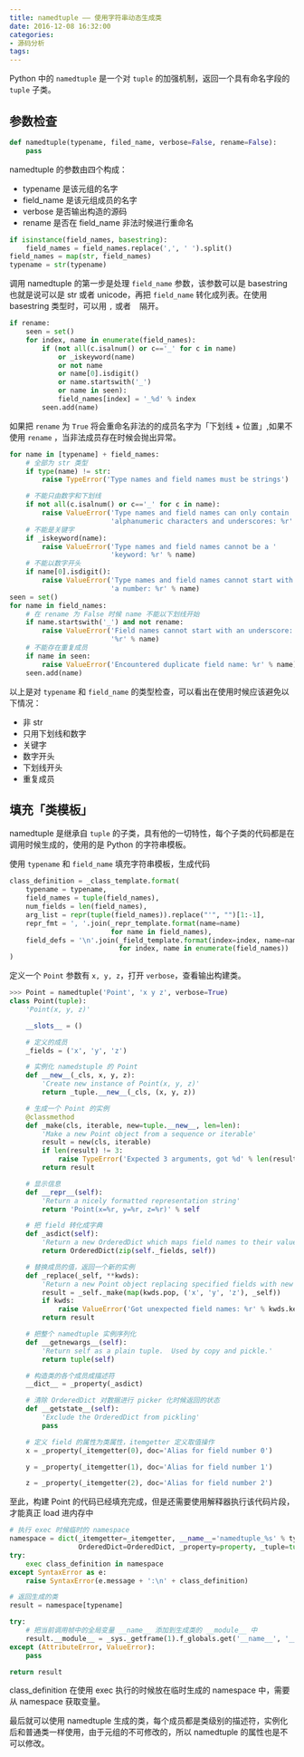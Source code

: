 ```yaml
---
title: namedtuple —— 使用字符串动态生成类
date: 2016-12-08 16:32:00
categories: 
- 源码分析
tags:
---
```


Python 中的 `namedtuple` 是一个对 `tuple` 的加强机制，返回一个具有命名字段的 `tuple` 子类。

<!--more-->

## 参数检查

```python
def namedtuple(typename, filed_name, verbose=False, rename=False):
    pass
```

namedtuple 的参数由四个构成：

- typename 是该元组的名字
- field_name 是该元组成员的名字
- verbose 是否输出构造的源码
- rename 是否在 field_name 非法时候进行重命名


```python
if isinstance(field_names, basestring):
    field_names = field_names.replace(',', ' ').split()
field_names = map(str, field_names)
typename = str(typename)
```

调用 namedtuple 的第一步是处理 `field_name` 参数，该参数可以是 basestring 也就是说可以是 str 或者 unicode，再把 `field_name` 转化成列表。在使用 basestring 类型时，可以用 `,` 或者 ` ` 隔开。


```python
if rename:
    seen = set()
    for index, name in enumerate(field_names):
        if (not all(c.isalnum() or c=='_' for c in name)
            or _iskeyword(name)
            or not name
            or name[0].isdigit()
            or name.startswith('_')
            or name in seen):
            field_names[index] = '_%d' % index
        seen.add(name)
```

如果把 `rename` 为 `True` 将会重命名非法的的成员名字为「下划线 + 位置」,如果不使用 `rename` ，当非法成员存在时候会抛出异常。

```python
for name in [typename] + field_names:
    # 全部为 str 类型
	if type(name) != str:
		raise TypeError('Type names and field names must be strings')

    # 不能只由数字和下划线
	if not all(c.isalnum() or c=='_' for c in name):
		raise ValueError('Type names and field names can only contain '
						 'alphanumeric characters and underscores: %r' % name)
    # 不能是关键字
	if _iskeyword(name):
		raise ValueError('Type names and field names cannot be a '
						 'keyword: %r' % name)
    # 不能以数字开头
	if name[0].isdigit():
		raise ValueError('Type names and field names cannot start with '
						 'a number: %r' % name)
seen = set()
for name in field_names:
    # 在 rename 为 False 时候 name 不能以下划线开始
	if name.startswith('_') and not rename:
		raise ValueError('Field names cannot start with an underscore: '
						 '%r' % name)
    # 不能存在重复成员
	if name in seen:
		raise ValueError('Encountered duplicate field name: %r' % name)
	seen.add(name)
```

以上是对 `typename` 和 `field_name` 的类型检查，可以看出在使用时候应该避免以下情况：

- 非 str
- 只用下划线和数字
- 关键字
- 数字开头
- 下划线开头
- 重复成员

## 填充「类模板」

namedtuple 是继承自 `tuple` 的子类，具有他的一切特性，每个子类的代码都是在调用时候生成的，使用的是 Python 的字符串模板。

使用 `typename` 和 `field_name` 填充字符串模板，生成代码

```python
class_definition = _class_template.format(
    typename = typename,
    field_names = tuple(field_names),
    num_fields = len(field_names),
    arg_list = repr(tuple(field_names)).replace("'", "")[1:-1],
    repr_fmt = ', '.join(_repr_template.format(name=name)
                         for name in field_names),
    field_defs = '\n'.join(_field_template.format(index=index, name=name)
                           for index, name in enumerate(field_names))
)
```

定义一个 `Point` 参数有 `x, y, z`，打开 `verbose`，查看输出构建类。

```python
>>> Point = namedtuple('Point', 'x y z', verbose=True)
class Point(tuple):
    'Point(x, y, z)'

    __slots__ = ()

    # 定义的成员
    _fields = ('x', 'y', 'z')

    # 实例化 namedstuple 的 Point
    def __new__(_cls, x, y, z):
        'Create new instance of Point(x, y, z)'
        return _tuple.__new__(_cls, (x, y, z))

    # 生成一个 Point 的实例
    @classmethod
    def _make(cls, iterable, new=tuple.__new__, len=len):
        'Make a new Point object from a sequence or iterable'
        result = new(cls, iterable)
        if len(result) != 3:
            raise TypeError('Expected 3 arguments, got %d' % len(result))
        return result

    # 显示信息
    def __repr__(self):
        'Return a nicely formatted representation string'
        return 'Point(x=%r, y=%r, z=%r)' % self

    # 把 field 转化成字典
    def _asdict(self):
        'Return a new OrderedDict which maps field names to their values'
        return OrderedDict(zip(self._fields, self))

    # 替换成员的值，返回一个新的实例
    def _replace(_self, **kwds):
        'Return a new Point object replacing specified fields with new values'
        result = _self._make(map(kwds.pop, ('x', 'y', 'z'), _self))
        if kwds:
            raise ValueError('Got unexpected field names: %r' % kwds.keys())
        return result

    # 把整个 namedtuple 实例序列化
    def __getnewargs__(self):
        'Return self as a plain tuple.  Used by copy and pickle.'
        return tuple(self)

    # 构造类的各个成员成描述符
    __dict__ = _property(_asdict)

    # 清除 OrderedDict 对数据进行 picker 化时候返回的状态
    def __getstate__(self):
        'Exclude the OrderedDict from pickling'
        pass

    # 定义 field 的属性为类属性，itemgetter 定义取值操作
    x = _property(_itemgetter(0), doc='Alias for field number 0')

    y = _property(_itemgetter(1), doc='Alias for field number 1')

    z = _property(_itemgetter(2), doc='Alias for field number 2')
```

至此，构建 Point 的代码已经填充完成，但是还需要使用解释器执行该代码片段，才能真正 load 进内存中


```python
# 执行 exec 时候临时的 namespace
namespace = dict(_itemgetter=_itemgetter, __name__='namedtuple_%s' % typename,
                 OrderedDict=OrderedDict, _property=property, _tuple=tuple)
try:
    exec class_definition in namespace
except SyntaxError as e:
    raise SyntaxError(e.message + ':\n' + class_definition)

# 返回生成的类
result = namespace[typename]

try:
    # 把当前调用帧中的全局变量 __name__ 添加到生成类的 __module__ 中
    result.__module__ = _sys._getframe(1).f_globals.get('__name__', '__main__')
except (AttributeError, ValueError):
    pass

return result
```

class_definition 在使用 exec 执行的时候放在临时生成的 namespace 中，需要从 namespace 获取变量。

最后就可以使用 namedtuple 生成的类，每个成员都是类级别的描述符，实例化后和普通类一样使用，由于元组的不可修改的，所以 namedtuple 的属性也是不可以修改。